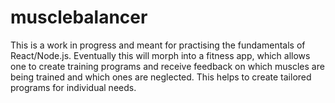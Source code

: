 # musclebalancer

This is a work in progress and meant for practising the fundamentals of React/Node.js. 
Eventually this will morph into a fitness app, which allows one to create training programs and receive feedback on which muscles are being trained and which ones are neglected.  This helps to create tailored programs for individual needs.  
